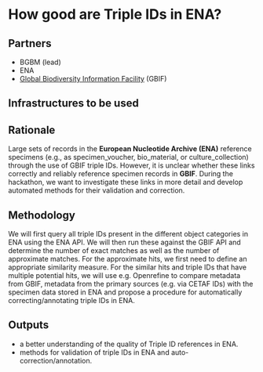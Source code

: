 # How good are Triple IDs in ENA?

## Partners
- BGBM (lead)
- ENA
- [Global Biodiversity Information Facility](https://www.gbif.org/) (GBIF)

## Infrastructures to be used 

## Rationale
Large sets of records in the **European Nucleotide Archive (ENA)** reference specimens (e.g., as specimen_voucher, bio_material, or culture_collection) through the use of GBIF triple IDs. However, it is unclear whether these links correctly and reliably reference specimen records in **GBIF**. During the hackathon, we want to investigate these links in more detail and develop automated methods for their validation and correction.

## Methodology
We will first query all triple IDs present in the different object categories in ENA using the ENA API. We will then run these against the GBIF API and determine the number of exact matches as well as the number of approximate matches. For the approximate hits, we first need to define an appropriate similarity measure.
For the similar hits and triple IDs that have multiple potential hits, we will use e.g. Openrefine to compare metadata from GBIF, metadata from the primary sources (e.g. via CETAF IDs) with the specimen data stored in ENA and propose a procedure for automatically correcting/annotating triple IDs in ENA.

## Outputs
- a better understanding of the quality of Triple ID references in ENA.
- methods for validation of triple IDs in ENA and auto-correction/annotation.
